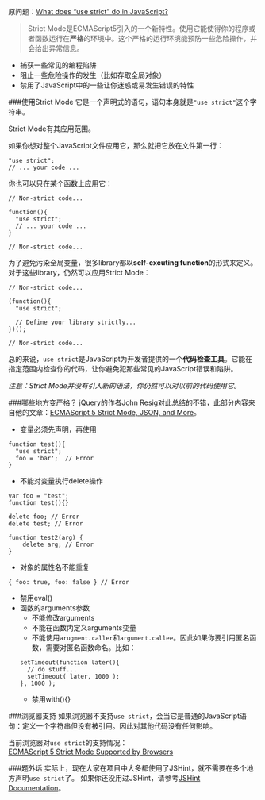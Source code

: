 原问题：[What does “use strict” do in JavaScript?](http://stackoverflow.com/questions/1335851/what-does-use-strict-do-in-javascript-and-what-is-the-reasoning-behind-it)

> Strict Mode是ECMAScript5引入的一个新特性。使用它能使得你的程序或者函数运行在**严格**的环境中。这个严格的运行环境能预防一些危险操作，并会给出异常信息。  
- 捕获一些常见的编程陷阱
- 阻止一些危险操作的发生（比如存取全局对象）
- 禁用了JavaScript中的一些让你迷惑或易发生错误的特性

###使用Strict Mode
它是一个声明式的语句，语句本身就是`"use strict"`这个字符串。

Strict Mode有其应用范围。

如果你想对整个JavaScript文件应用它，那么就把它放在文件第一行：
```
"use strict";
// ... your code ...
```

你也可以只在某个函数上应用它：
```
// Non-strict code...

function(){
  "use strict";
  // ... your code ...
}

// Non-strict code...
```

为了避免污染全局变量，很多library都以**self-excuting function**的形式来定义。对于这些library，仍然可以应用Strict Mode：
```
// Non-strict code...

(function(){
  "use strict";

  // Define your library strictly...
})();

// Non-strict code...
```

总的来说，`use strict`是JavaScript为开发者提供的一个**代码检查工具**。它能在指定范围内检查你的代码，让你避免犯那些常见的JavaScript错误和陷阱。

*注意：Strict Mode并没有引入新的语法，你仍然可以对以前的代码使用它。*

###哪些地方变严格？
jQuery的作者John Resig对此总结的不错，此部分内容来自他的文章：[ECMAScript 5 Strict Mode, JSON, and More](http://ejohn.org/blog/ecmascript-5-strict-mode-json-and-more/)。

- 变量必须先声明，再使用
```
function test(){
  "use strict";
  foo = 'bar';  // Error
}
```
- 不能对变量执行delete操作
```
var foo = "test";
function test(){}

delete foo; // Error
delete test; // Error

function test2(arg) {
    delete arg; // Error
}
```
- 对象的属性名不能重复
```
{ foo: true, foo: false } // Error
```
- 禁用eval()
- 函数的arguments参数
  - 不能修改arguments
  - 不能在函数内定义arguments变量
  - 不能使用`arugment.caller`和`argument.callee`。因此如果你要引用匿名函数，需要对匿名函数命名。比如：
  ```
  setTimeout(function later(){
    // do stuff...
    setTimeout( later, 1000 );
  }, 1000 );
  ```
  - 禁用with(){}

###浏览器支持
如果浏览器不支持`use strict`，会当它是普通的JavaScript语句：定义一个字符串但没有被引用。因此对其他代码没有任何影响。

当前浏览器对`use strict`的支持情况：  
[ECMAScript 5 Strict Mode Supported by Browsers](http://caniuse.com/#feat=use-strict)

###题外话
实际上，现在大家在项目中大多都使用了JSHint，就不需要在多个地方声明`use strict`了。
如果你还没用过JSHint，请参考[JSHint Documentation](http://www.jshint.com/docs/)。



